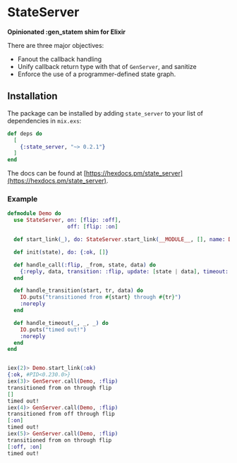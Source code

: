 # StateServer

**Opinionated :gen_statem shim for Elixir**

There are three major objectives:
  -  Fanout the callback handling
  -  Unify callback return type with that of `GenServer`, and sanitize
  -  Enforce the use of a programmer-defined state graph.

## Installation

The package can be installed by adding `state_server` to your list of dependencies 
in `mix.exs`:

```elixir
def deps do
  [
    {:state_server, "~> 0.2.1"}
  ]
end
```

The docs can be found at [https://hexdocs.pm/state_server](https://hexdocs.pm/state_server).

### Example

```elixir
defmodule Demo do
  use StateServer, on: [flip: :off], 
                   off: [flip: :on]

  def start_link(_), do: StateServer.start_link(__MODULE__, [], name: Demo)

  def init(state), do: {:ok, []}

  def handle_call(:flip, _from, state, data) do
    {:reply, data, transition: :flip, update: [state | data], timeout: {:foo, 100}}
  end

  def handle_transition(start, tr, data) do
    IO.puts("transitioned from #{start} through #{tr}")
    :noreply
  end

  def handle_timeout(_, _, _) do
    IO.puts("timed out!")
    :noreply
  end
end


iex(2)> Demo.start_link(:ok)
{:ok, #PID<0.230.0>}
iex(3)> GenServer.call(Demo, :flip)
transitioned from on through flip
[]
timed out!
iex(4)> GenServer.call(Demo, :flip)
transitioned from off through flip
[:on]
timed out!
iex(5)> GenServer.call(Demo, :flip)
transitioned from on through flip
[:off, :on]
timed out!
```